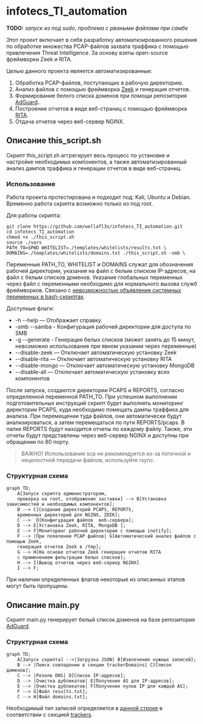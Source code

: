 # infotecs_TI_automation

**TODO:** *запуск из под sudo*, *проблема с рваными файлами при самбе*

Этот проект включает в себя разработку автоматизированного решения по обработке множества PCAP-файлов захвата траффика с помощью привлечения Threat Intelligence. За основу взяты open-source фреймворки Zeek и RITA. 

Целью данного проекта является автоматизированные:
1. Обработка PCAP-файлов, поступающих в рабочую директорию.
2. Анализ файлов с помощью фреймворка [Zeek](https://github.com/zeek/zeek) и генерация отчетов.
3. Формирование белого списка доменов при помощи репозитория [AdGuard](https://github.com/AdguardTeam/AdGuardHome/blob/master/client/src/helpers/trackers/trackers.json)..
4. Построение отчетов в виде веб-страниц с помощью фреймворка [RITA](https://github.com/activecm/rita/tree/master).
5. Отдача отчетов через веб-сервер NGINX. 
## Описание this_script.sh

Скрипт this_script.sh аггрегирует весь процесс по установке и настройке необходимых компонентов, а также автоматизированный анализ дампов траффика и генерации отчетов в виде веб-страниц.

### Использование

Работа проекта протестирована и подходит под: Kali, Ubuntu и Debian. Временно работа скрипта возможно только из под root.

Для работы скрипта:

```
git clone https://github.com/wellafl3x/infotecs_TI_automation.git
cd infotecs_TI_automation
chmod +x ./this_script.sh
source ./vars
PATH_TO=$PWD WHITELIST=./templates/whitelists/results.txt \
DOMAINS=./templates/whitelists/domains.txt ./this_script.sh -smb \
```

Переменные PATH_TO, WHITELIST и DOMAINS служат для обозначения рабочей директории, указания на файл с белым списком IP-адресов, на файл с белым списков доменов.
Указание глобальных переменных через файл с переменными необходимо для нормального вызова служб фреймворков. Связано с [невозможностью объявления системных переменных в bash-скриптах](https://stackoverflow.com/questions/16618071/can-i-export-a-variable-to-the-environment-from-a-bash-script-without-sourcing-i).

Доступные флаги:

- -h --help          — Отображает справку.
- -smb --samba       - Конфигурация рабочей директории для доступа по SMB
- -g --generate      - Генерация белых списков (может занять до 15 минут, невозможно использование при явном указании черех переменные)
- --disable-zeek     — Отключает автоматическую установку Zeek
- --disable-rita     — Отключает автоматическую установку RITA
- --disable-mongo    — Отключает автоматическую установку MongoDB
- --disable-all      — Отключает автоматическую установку всех компонентов

После запуска, создаются директории PCAPS и REPORTS, согласно определенной переменной PATH_TO. При успешном выполнении подготовительных инструкций скрипт будет выполнять мониторинг директории PCAPS, куда необходимо помещать дампы траффика для анализа. При перемещении туда файлов, они автоматически будут анализироваться, а затем перемещаться по пути REPORTS/pcaps. В папке REPORTS будут находится отчеты по каждому файлу. Также, эти отчеты будут представлены через веб-сервер NGINX и доступны при обращении по 80 порту.

> ВАЖНО! Использование scp не рекомендуется из-за поточной и нецелостной передачи файлов, используйте rsync.

### Структурная схема

```mermaid
graph TD;
    A[Запуск скрипта администратором, 
    проверка на root, отображение заставки] --> B[Установка зависимостей и необходимых компонентов];
    B --> C[Создание директорий PCAPS, REPORTS, 
    временных директорий для NGINX, ZEEK];
    C -->  D[Конфигурация файлов  веб-сервера];
    D --> E[Установка Zeek, RITA, MongoDB ];
    E --> F[Мониторинг рабочей директории с помощью inotify];
    F --> |При появлении PCAP файлов| G[Автоматический анализ файлов с помощью Zeek, 
    генерация отчетов Zeek в /tmp];
    G --> H[На основе отчетов Zeek генерация отчетов RITA
    с применением фильтрации белых списков];
    H --> I[Вывод отчетов через веб-сервер NGINX]
    I --> F;

```
При наличии определенных флагов некоторые из описанных этапов могут быть пропущены.

## Описание main.py

Cкрипт main.py генерирует белый список доменов на базе репозитория [AdGuard](https://github.com/AdguardTeam/AdGuardHome/blob/master/client/src/helpers/trackers/trackers.json).

### Структурная схема
```mermaid
graph TD;
    A[Запуск скрипта] -->|Загрузка JSON| B[Извлечение нужных записей];
    B --> |Поиск совпадении в секции trackerDomains| C[Список доменов];
    C --> |Резолв DNS| D[Список IP-адресов];
    D --> |Очистка дубликатов| E[Получение AS для IP-адресов];
    E --> |Очистка дубликатов| F[Получение пулов IP для каждой AS];
    F --> G[Файл results.txt];
    C --> H[Файл domains.txt];
```

Необходимый тип записей определяется в [данной строке](https://github.com/wellafl3x/infotecs_TI_automation/blob/main/main.py#L20) в соответствии с секцией [trackers](https://github.com/AdguardTeam/AdGuardHome/blob/master/client/src/helpers/trackers/trackers.json#L3).

